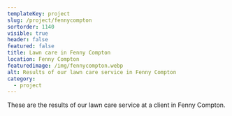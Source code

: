 ```yaml
---
templateKey: project
slug: /project/fennycompton
sortorder: 1140
visible: true
header: false
featured: false
title: Lawn care in Fenny Compton
location: Fenny Compton
featuredimage: /img/fennycompton.webp
alt: Results of our lawn care service in Fenny Compton
category:
  - project
---
```


These are the results of our lawn care service at a client in Fenny Compton.
